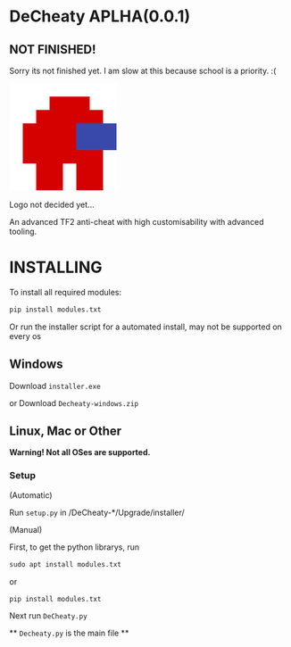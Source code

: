 # DeCheaty APLHA(0.0.1)
## NOT FINISHED!
Sorry its not finished yet. I am slow at this because school is a priority. :(

![DeCheaty Logo](/src/images/sus.png)

Logo not decided yet...

An advanced TF2 anti-cheat with high customisability with advanced tooling.

# INSTALLING
To install all required modules:

```txt
pip install modules.txt
```

Or run the installer script for a automated install, may not be supported on every os

## Windows
Download ``installer.exe``

or Download ``Decheaty-windows.zip``

## Linux, Mac or Other
__Warning! Not all OSes are supported.__

### Setup

(Automatic)

Run ``setup.py`` in /DeCheaty-*/Upgrade/installer/

(Manual)

First, to get the python librarys, run

```txt
sudo apt install modules.txt
```

or

```txt
pip install modules.txt
```

Next run ``DeCheaty.py``

** ``Decheaty.py`` is the main file **
